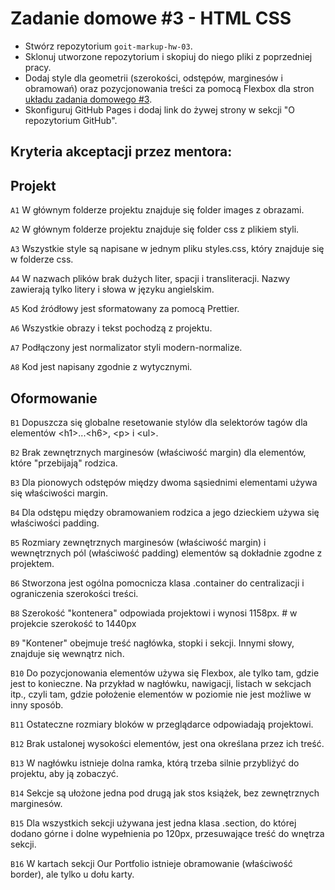 # Zadanie domowe #3 - HTML CSS

* Stwórz repozytorium `goit-markup-hw-03`. 
* Sklonuj utworzone repozytorium i skopiuj do niego pliki z poprzedniej pracy.
* Dodaj style dla geometrii (szerokości, odstępów, marginesów i obramowań) oraz pozycjonowania treści za pomocą Flexbox dla stron [układu zadania domowego #3](https://www.figma.com/file/wuEpGhwCepGCOUw7mZFRac/Web-Studio-(Version-5.0)?type=design&node-id=302815-2553&mode=design&t=e9lErtzLYIPn0g7A-0).
* Skonfiguruj GitHub Pages i dodaj link do żywej strony w sekcji "O repozytorium GitHub".

## Kryteria akceptacji przez mentora:

## Projekt

`A1` W głównym folderze projektu znajduje się folder images z obrazami.

`A2` W głównym folderze projektu znajduje się folder css z plikiem styli.

`A3` Wszystkie style są napisane w jednym pliku styles.css, który znajduje się w folderze css.

`A4` W nazwach plików brak dużych liter, spacji i transliteracji. Nazwy zawierają tylko litery i słowa w języku angielskim.

`A5` Kod źródłowy jest sformatowany za pomocą Prettier.

`A6` Wszystkie obrazy i tekst pochodzą z projektu.

`A7` Podłączony jest normalizator styli modern-normalize.

`A8` Kod jest napisany zgodnie z wytycznymi.

## Oformowanie

`B1` Dopuszcza się globalne resetowanie stylów dla selektorów tagów dla elementów \<h1\>...\<h6\>, \<p\> i \<ul\>.

`B2` Brak zewnętrznych marginesów (właściwość margin) dla elementów, które "przebijają" rodzica.

`B3` Dla pionowych odstępów między dwoma sąsiednimi elementami używa się właściwości margin.

`B4` Dla odstępu między obramowaniem rodzica a jego dzieckiem używa się właściwości padding.

`B5` Rozmiary zewnętrznych marginesów (właściwość margin) i wewnętrznych pól (właściwość padding) elementów są dokładnie zgodne z projektem.

`B6` Stworzona jest ogólna pomocnicza klasa .container do centralizacji i ograniczenia szerokości treści.

`B8` Szerokość "kontenera" odpowiada projektowi i wynosi 1158px. # w projekcie szerokość to 1440px 

`B9` "Kontener" obejmuje treść nagłówka, stopki i sekcji. Innymi słowy, znajduje się wewnątrz nich.

`B10` Do pozycjonowania elementów używa się Flexbox, ale tylko tam, gdzie jest to konieczne. Na przykład w nagłówku, nawigacji, listach w sekcjach itp., czyli tam, gdzie położenie elementów w poziomie nie jest możliwe w inny sposób.

`B11` Ostateczne rozmiary bloków w przeglądarce odpowiadają projektowi.

`B12` Brak ustalonej wysokości elementów, jest ona określana przez ich treść.

`B13` W nagłówku istnieje dolna ramka, którą trzeba silnie przybliżyć do projektu, aby ją zobaczyć.

`B14` Sekcje są ułożone jedna pod drugą jak stos książek, bez zewnętrznych marginesów.

`B15` Dla wszystkich sekcji używana jest jedna klasa .section, do której dodano górne i dolne wypełnienia po 120px, przesuwające treść do wnętrza sekcji.

`B16` W kartach sekcji Our Portfolio istnieje obramowanie (właściwość border), ale tylko u dołu karty.
